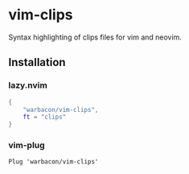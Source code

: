 # vim-clips

Syntax highlighting of clips files for vim and neovim.

## Installation

### lazy.nvim

```lua
{
    "warbacon/vim-clips",
    ft = "clips"
}
```

### vim-plug

```vim
Plug 'warbacon/vim-clips'
```
